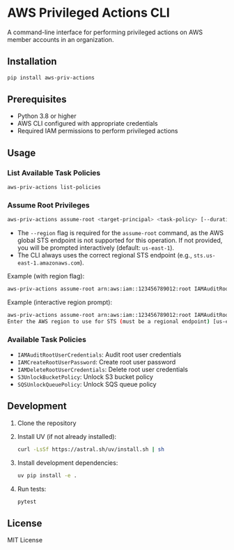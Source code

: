 # AWS Privileged Actions CLI

A command-line interface for performing privileged actions on AWS member accounts in an organization.

## Installation

```bash
pip install aws-priv-actions
```

## Prerequisites

- Python 3.8 or higher
- AWS CLI configured with appropriate credentials
- Required IAM permissions to perform privileged actions

## Usage

### List Available Task Policies

```bash
aws-priv-actions list-policies
```

### Assume Root Privileges

```bash
aws-priv-actions assume-root <target-principal> <task-policy> [--duration-seconds SECONDS] [--region REGION] [--verbose]
```

- The `--region` flag is required for the `assume-root` command, as the AWS global STS endpoint is not supported for this operation. If not provided, you will be prompted interactively (default: `us-east-1`).
- The CLI always uses the correct regional STS endpoint (e.g., `sts.us-east-1.amazonaws.com`).

Example (with region flag):

```bash
aws-priv-actions assume-root arn:aws:iam::123456789012:root IAMAuditRootUserCredentials --region us-east-1 --verbose
```

Example (interactive region prompt):

```bash
aws-priv-actions assume-root arn:aws:iam::123456789012:root IAMAuditRootUserCredentials
Enter the AWS region to use for STS (must be a regional endpoint) [us-east-1]:
```

### Available Task Policies

- `IAMAuditRootUserCredentials`: Audit root user credentials
- `IAMCreateRootUserPassword`: Create root user password
- `IAMDeleteRootUserCredentials`: Delete root user credentials
- `S3UnlockBucketPolicy`: Unlock S3 bucket policy
- `SQSUnlockQueuePolicy`: Unlock SQS queue policy

## Development

1. Clone the repository
2. Install UV (if not already installed):

   ```bash
   curl -LsSf https://astral.sh/uv/install.sh | sh
   ```

3. Install development dependencies:

   ```bash
   uv pip install -e .
   ```

4. Run tests:

   ```bash
   pytest
   ```

## License

MIT License
